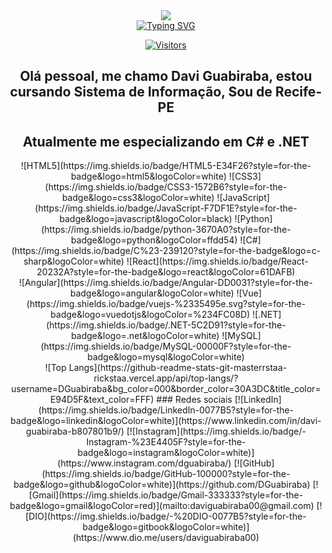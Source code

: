 <div align="center">
<img src="https://www.tnpconsultants.com/wp-content/uploads/2023/11/Sans-titre-1000x300.png"> <br>
<a href="https://git.io/typing-svg"><img src="https://readme-typing-svg.demolab.com?font=Fira+Code&weight=40&size=40&duration=3050&pause=100&center=falso&vCenter=falso&repeat=verdadeiro&random=falso&width=700&height=200&lines=Bem+vindos+ao+meu+Perfil+!!!" alt="Typing SVG" /></a>

[![Visitors](https://api.visitorbadge.io/api/visitors?path=https%3A%2F%2Fgithub.com%2FDGuabiraba&label=Visitantes&labelColor=%23697689&countColor=%232ccce4)](https://visitorbadge.io/status?path=https%3A%2F%2Fgithub.com%2FDGuabiraba)

## Olá pessoal, me chamo Davi Guabiraba, estou cursando Sistema de Informação, Sou de Recife-PE
<h2 alingn="center">  Atualmente me especializando em C# e .NET </h2>
![HTML5](https://img.shields.io/badge/HTML5-E34F26?style=for-the-badge&logo=html5&logoColor=white)
![CSS3](https://img.shields.io/badge/CSS3-1572B6?style=for-the-badge&logo=css3&logoColor=white)
![JavaScript](https://img.shields.io/badge/JavaScript-F7DF1E?style=for-the-badge&logo=javascript&logoColor=black)
![Python](https://img.shields.io/badge/python-3670A0?style=for-the-badge&logo=python&logoColor=ffdd54)
![C#](https://img.shields.io/badge/C%23-239120?style=for-the-badge&logo=c-sharp&logoColor=white)
![React](https://img.shields.io/badge/React-20232A?style=for-the-badge&logo=react&logoColor=61DAFB)<br>
![Angular](https://img.shields.io/badge/Angular-DD0031?style=for-the-badge&logo=angular&logoColor=white)
![Vue](https://img.shields.io/badge/vuejs-%2335495e.svg?style=for-the-badge&logo=vuedotjs&logoColor=%234FC08D)
![.NET](https://img.shields.io/badge/.NET-5C2D91?style=for-the-badge&logo=.net&logoColor=white)
![MySQL](https://img.shields.io/badge/MySQL-00000F?style=for-the-badge&logo=mysql&logoColor=white)<br>
![Top Langs](https://github-readme-stats-git-masterrstaa-rickstaa.vercel.app/api/top-langs/?username=DGuabiraba&bg_color=000&border_color=30A3DC&title_color=E94D5F&text_color=FFF) 
### Redes sociais
[![LinkedIn](https://img.shields.io/badge/LinkedIn-0077B5?style=for-the-badge&logo=linkedin&logoColor=white)](https://www.linkedin.com/in/davi-guabiraba-b807801b9/)
[![Instagram](https://img.shields.io/badge/-Instagram-%23E4405F?style=for-the-badge&logo=instagram&logoColor=white)](https://www.instagram.com/dguabiraba/)
[![GitHub](https://img.shields.io/badge/GitHub-100000?style=for-the-badge&logo=github&logoColor=white)](https://github.com/DGuabiraba)
[![Gmail](https://img.shields.io/badge/Gmail-333333?style=for-the-badge&logo=gmail&logoColor=red)](mailto:daviguabiraba00@gmail.com)
[![DIO](https://img.shields.io/badge/-%20DIO-0077B5?style=for-the-badge&logo=gitbook&logoColor=white)](https://www.dio.me/users/daviguabiraba00)
</div>

